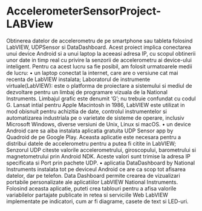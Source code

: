 # AccelerometerSensorProject-LABView

Obtinerea datelor de accelerometru de pe smartphone sau tableta folosind LabVIEW, UDPSensor si DataDashboard.
Acest proiect implica conectarea unui device Android si a unui laptop la aceeasi adresa IP, cu scopul obtinerii unor date in timp real cu privire la senzorii de accelerometru ai device-ului inteligent.
  	Pentru ca acest lucru sa fie posibil, am folosit urmatoarele medii de lucru:
•	un laptop conectat la internet, care are o versiune cat mai recenta de LabVIEW instalata;
Laboratorul de instrumente virtuale(LabVIEW): este o platforma de proiectare a sistemului si mediul de dezvoltare pentru un limbaj de programare vizuala de la National Instruments.
Limbajul grafic este denumit ‘G’; nu trebuie confundat cu codul G. Lansat intial pentru Apple Macintosh in 1986, LabVIEW este utilizat in mod obisnuit pentru achizitia de date, controlul instrumentelor si automatizarea industriala pe o varietate de sisteme de operare, inclusiv Microsoft Windows, diverse versiuni de Unix, Linux si macOS.
•	un device Android care sa aiba instalata aplicatia gratuita UDP Sensor app by Quadroid de pe Google Play. Aceasta aplicatie este necesara pentru a distribui datele de accelerometru pentru a putea fi citite in LabVIEW;
Senzorul UDP citeste valorile accelerometrului, giroscopului, barometrului si magnetometrului prin Android NDK. Aceste valori sunt trimise la adresa IP specificata si Port prin pachete UDP.
•	aplicatia DataDashboard by National Instruments instalata tot pe deviceul Android ce are ca scop tot afisarea datelor, dar pe telefon.
Data Dashboard permite crearea de vizualizari portabile personalizate ale aplicatiilor LabVIEW National Instruments. Folosind aceasta aplicatie, puteti crea tablouri pentru a afisa valorile variabilelor partajate publicate in retea si serviciile Web LabVIEW implementate pe indicatori, cum ar fi diagrame, casete de text si LED-uri.

